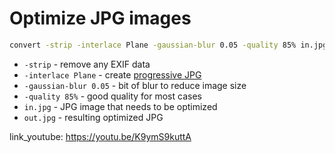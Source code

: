 # Optimize JPG images

```bash
convert -strip -interlace Plane -gaussian-blur 0.05 -quality 85% in.jpg out.jpg
```

- `-strip` - remove any EXIF data
- `-interlace Plane` - create [progressive JPG](https://medium.com/hd-pro/jpeg-formats-progressive-vs-baseline-73b3938c2339)
- `-gaussian-blur 0.05` - bit of blur to reduce image size
- `-quality 85%` - good quality for most cases
- `in.jpg` - JPG image that needs to be optimized
- `out.jpg` - resulting optimized JPG


link_youtube: https://youtu.be/K9ymS9kuttA

